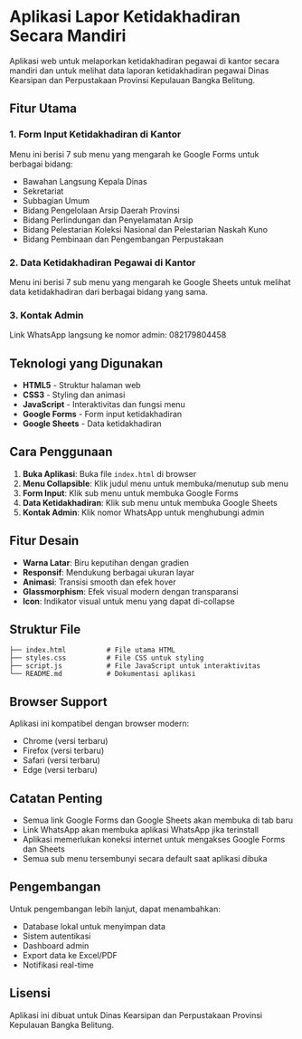 # Aplikasi Lapor Ketidakhadiran Secara Mandiri

Aplikasi web untuk melaporkan ketidakhadiran pegawai di kantor secara mandiri dan untuk melihat data laporan ketidakhadiran pegawai Dinas Kearsipan dan Perpustakaan Provinsi Kepulauan Bangka Belitung.

## Fitur Utama

### 1. Form Input Ketidakhadiran di Kantor
Menu ini berisi 7 sub menu yang mengarah ke Google Forms untuk berbagai bidang:
- Bawahan Langsung Kepala Dinas
- Sekretariat
- Subbagian Umum
- Bidang Pengelolaan Arsip Daerah Provinsi
- Bidang Perlindungan dan Penyelamatan Arsip
- Bidang Pelestarian Koleksi Nasional dan Pelestarian Naskah Kuno
- Bidang Pembinaan dan Pengembangan Perpustakaan

### 2. Data Ketidakhadiran Pegawai di Kantor
Menu ini berisi 7 sub menu yang mengarah ke Google Sheets untuk melihat data ketidakhadiran dari berbagai bidang yang sama.

### 3. Kontak Admin
Link WhatsApp langsung ke nomor admin: 082179804458

## Teknologi yang Digunakan

- **HTML5** - Struktur halaman web
- **CSS3** - Styling dan animasi
- **JavaScript** - Interaktivitas dan fungsi menu
- **Google Forms** - Form input ketidakhadiran
- **Google Sheets** - Data ketidakhadiran

## Cara Penggunaan

1. **Buka Aplikasi**: Buka file `index.html` di browser
2. **Menu Collapsible**: Klik judul menu untuk membuka/menutup sub menu
3. **Form Input**: Klik sub menu untuk membuka Google Forms
4. **Data Ketidakhadiran**: Klik sub menu untuk membuka Google Sheets
5. **Kontak Admin**: Klik nomor WhatsApp untuk menghubungi admin

## Fitur Desain

- **Warna Latar**: Biru keputihan dengan gradien
- **Responsif**: Mendukung berbagai ukuran layar
- **Animasi**: Transisi smooth dan efek hover
- **Glassmorphism**: Efek visual modern dengan transparansi
- **Icon**: Indikator visual untuk menu yang dapat di-collapse

## Struktur File

```
├── index.html          # File utama HTML
├── styles.css          # File CSS untuk styling
├── script.js           # File JavaScript untuk interaktivitas
└── README.md           # Dokumentasi aplikasi
```

## Browser Support

Aplikasi ini kompatibel dengan browser modern:
- Chrome (versi terbaru)
- Firefox (versi terbaru)
- Safari (versi terbaru)
- Edge (versi terbaru)

## Catatan Penting

- Semua link Google Forms dan Google Sheets akan membuka di tab baru
- Link WhatsApp akan membuka aplikasi WhatsApp jika terinstall
- Aplikasi memerlukan koneksi internet untuk mengakses Google Forms dan Sheets
- Semua sub menu tersembunyi secara default saat aplikasi dibuka

## Pengembangan

Untuk pengembangan lebih lanjut, dapat menambahkan:
- Database lokal untuk menyimpan data
- Sistem autentikasi
- Dashboard admin
- Export data ke Excel/PDF
- Notifikasi real-time

## Lisensi

Aplikasi ini dibuat untuk Dinas Kearsipan dan Perpustakaan Provinsi Kepulauan Bangka Belitung.
